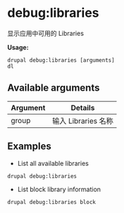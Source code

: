 # debug:libraries
显示应用中可用的 Libraries

**Usage:**
```
drupal debug:libraries [arguments]
dl
```

## Available arguments
Argument | Details
---------|-------------
group | 输入 Libraries 名称

## Examples
* List all available libraries
```
drupal debug:libraries
```
* List block library information
```
drupal debug:libraries block
```
